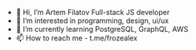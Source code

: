 - 👋 Hi, I’m Artem Filatov Full-stack JS developer
- 👀 I’m interested in programming, design, ui/ux
- 🌱 I’m currently learning PostgreSQL, GraphQL, AWS
- 📫 How to reach me - t.me/frozealex

<!---
froze0451/froze0451 is a ✨ special ✨ repository because its `README.md` (this file) appears on your GitHub profile.
You can click the Preview link to take a look at your changes.
--->
